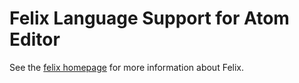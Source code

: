 # Felix Language Support for Atom Editor

See the [felix homepage](http://felix-lang.org) for more information about Felix.

